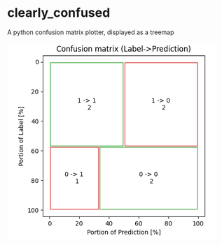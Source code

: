 # clearly_confused
A python confusion matrix plotter, displayed as a treemap

![alt text](https://github.com/shemla/clearly_confused/blob/main/assets/binary_label.png?raw=true)

